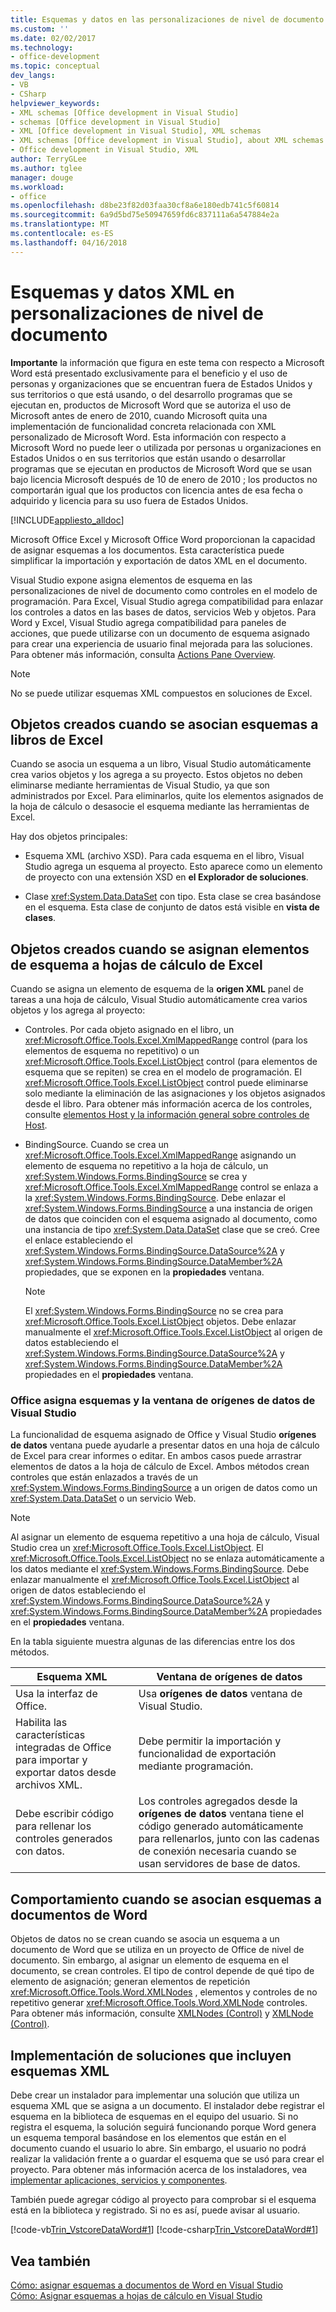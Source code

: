 ```yaml
---
title: Esquemas y datos en las personalizaciones de nivel de documento XML | Documentos de Microsoft
ms.custom: ''
ms.date: 02/02/2017
ms.technology:
- office-development
ms.topic: conceptual
dev_langs:
- VB
- CSharp
helpviewer_keywords:
- XML schemas [Office development in Visual Studio]
- schemas [Office development in Visual Studio]
- XML [Office development in Visual Studio], XML schemas
- XML schemas [Office development in Visual Studio], about XML schemas and data
- Office development in Visual Studio, XML
author: TerryGLee
ms.author: tglee
manager: douge
ms.workload:
- office
ms.openlocfilehash: d8be23f82d03faa30cf8a6e180edb741c5f60814
ms.sourcegitcommit: 6a9d5bd75e50947659fd6c837111a6a547884e2a
ms.translationtype: MT
ms.contentlocale: es-ES
ms.lasthandoff: 04/16/2018
---
```

# <a name="xml-schemas-and-data-in-document-level-customizations"></a>Esquemas y datos XML en personalizaciones de nivel de documento
  **Importante** la información que figura en este tema con respecto a Microsoft Word está presentado exclusivamente para el beneficio y el uso de personas y organizaciones que se encuentran fuera de Estados Unidos y sus territorios o que está usando, o del desarrollo programas que se ejecutan en, productos de Microsoft Word que se autoriza el uso de Microsoft antes de enero de 2010, cuando Microsoft quita una implementación de funcionalidad concreta relacionada con XML personalizado de Microsoft Word. Esta información con respecto a Microsoft Word no puede leer o utilizada por personas u organizaciones en Estados Unidos o en sus territorios que están usando o desarrollar programas que se ejecutan en productos de Microsoft Word que se usan bajo licencia Microsoft después de 10 de enero de 2010 ; los productos no comportarán igual que los productos con licencia antes de esa fecha o adquirido y licencia para su uso fuera de Estados Unidos.  
  
 [!INCLUDE[appliesto_alldoc](../vsto/includes/appliesto-alldoc-md.md)]  
  
 Microsoft Office Excel y Microsoft Office Word proporcionan la capacidad de asignar esquemas a los documentos. Esta característica puede simplificar la importación y exportación de datos XML en el documento.  
  
 Visual Studio expone asigna elementos de esquema en las personalizaciones de nivel de documento como controles en el modelo de programación. Para Excel, Visual Studio agrega compatibilidad para enlazar los controles a datos en las bases de datos, servicios Web y objetos. Para Word y Excel, Visual Studio agrega compatibilidad para paneles de acciones, que puede utilizarse con un documento de esquema asignado para crear una experiencia de usuario final mejorada para las soluciones. Para obtener más información, consulta [Actions Pane Overview](../vsto/actions-pane-overview.md).  
  
> [!NOTE]  
>  No se puede utilizar esquemas XML compuestos en soluciones de Excel.  
  
## <a name="objects-created-when-schemas-are-attached-to-excel-workbooks"></a>Objetos creados cuando se asocian esquemas a libros de Excel  
 Cuando se asocia un esquema a un libro, Visual Studio automáticamente crea varios objetos y los agrega a su proyecto. Estos objetos no deben eliminarse mediante herramientas de Visual Studio, ya que son administrados por Excel. Para eliminarlos, quite los elementos asignados de la hoja de cálculo o desasocie el esquema mediante las herramientas de Excel.  
  
 Hay dos objetos principales:  
  
-   Esquema XML (archivo XSD). Para cada esquema en el libro, Visual Studio agrega un esquema al proyecto. Esto aparece como un elemento de proyecto con una extensión XSD en **el Explorador de soluciones**.  
  
-   Clase <xref:System.Data.DataSet> con tipo. Esta clase se crea basándose en el esquema. Esta clase de conjunto de datos está visible en **vista de clases**.  
  
## <a name="objects-created-when-schema-elements-are-mapped-to-excel-worksheets"></a>Objetos creados cuando se asignan elementos de esquema a hojas de cálculo de Excel  
 Cuando se asigna un elemento de esquema de la **origen XML** panel de tareas a una hoja de cálculo, Visual Studio automáticamente crea varios objetos y los agrega al proyecto:  
  
-   Controles. Por cada objeto asignado en el libro, un <xref:Microsoft.Office.Tools.Excel.XmlMappedRange> control (para los elementos de esquema no repetitivo) o un <xref:Microsoft.Office.Tools.Excel.ListObject> control (para elementos de esquema que se repiten) se crea en el modelo de programación. El <xref:Microsoft.Office.Tools.Excel.ListObject> control puede eliminarse solo mediante la eliminación de las asignaciones y los objetos asignados desde el libro. Para obtener más información acerca de los controles, consulte [elementos Host y la información general sobre controles de Host](../vsto/host-items-and-host-controls-overview.md).  
  
-   BindingSource. Cuando se crea un <xref:Microsoft.Office.Tools.Excel.XmlMappedRange> asignando un elemento de esquema no repetitivo a la hoja de cálculo, un <xref:System.Windows.Forms.BindingSource> se crea y <xref:Microsoft.Office.Tools.Excel.XmlMappedRange> control se enlaza a la <xref:System.Windows.Forms.BindingSource>. Debe enlazar el <xref:System.Windows.Forms.BindingSource> a una instancia de origen de datos que coinciden con el esquema asignado al documento, como una instancia de tipo <xref:System.Data.DataSet> clase que se creó. Cree el enlace estableciendo el <xref:System.Windows.Forms.BindingSource.DataSource%2A> y <xref:System.Windows.Forms.BindingSource.DataMember%2A> propiedades, que se exponen en la **propiedades** ventana.  
  
    > [!NOTE]  
    >  El <xref:System.Windows.Forms.BindingSource> no se crea para <xref:Microsoft.Office.Tools.Excel.ListObject> objetos. Debe enlazar manualmente el <xref:Microsoft.Office.Tools.Excel.ListObject> al origen de datos estableciendo el <xref:System.Windows.Forms.BindingSource.DataSource%2A> y <xref:System.Windows.Forms.BindingSource.DataMember%2A> propiedades en el **propiedades** ventana.  
  
### <a name="office-mapped-schemas-and-the-visual-studio-data-sources-window"></a>Office asigna esquemas y la ventana de orígenes de datos de Visual Studio  
 La funcionalidad de esquema asignado de Office y Visual Studio **orígenes de datos** ventana puede ayudarle a presentar datos en una hoja de cálculo de Excel para crear informes o editar. En ambos casos puede arrastrar elementos de datos a la hoja de cálculo de Excel. Ambos métodos crean controles que están enlazados a través de un <xref:System.Windows.Forms.BindingSource> a un origen de datos como un <xref:System.Data.DataSet> o un servicio Web.  
  
> [!NOTE]  
>  Al asignar un elemento de esquema repetitivo a una hoja de cálculo, Visual Studio crea un <xref:Microsoft.Office.Tools.Excel.ListObject>. El <xref:Microsoft.Office.Tools.Excel.ListObject> no se enlaza automáticamente a los datos mediante el <xref:System.Windows.Forms.BindingSource>. Debe enlazar manualmente el <xref:Microsoft.Office.Tools.Excel.ListObject> al origen de datos estableciendo el <xref:System.Windows.Forms.BindingSource.DataSource%2A> y <xref:System.Windows.Forms.BindingSource.DataMember%2A> propiedades en el **propiedades** ventana.  
  
 En la tabla siguiente muestra algunas de las diferencias entre los dos métodos.  
  
|Esquema XML|Ventana de orígenes de datos|  
|----------------|-------------------------|  
|Usa la interfaz de Office.|Usa **orígenes de datos** ventana de Visual Studio.|  
|Habilita las características integradas de Office para importar y exportar datos desde archivos XML.|Debe permitir la importación y funcionalidad de exportación mediante programación.|  
|Debe escribir código para rellenar los controles generados con datos.|Los controles agregados desde la **orígenes de datos** ventana tiene el código generado automáticamente para rellenarlos, junto con las cadenas de conexión necesaria cuando se usan servidores de base de datos.|  
  
## <a name="behavior-when-schemas-are-attached-to-word-documents"></a>Comportamiento cuando se asocian esquemas a documentos de Word  
 Objetos de datos no se crean cuando se asocia un esquema a un documento de Word que se utiliza en un proyecto de Office de nivel de documento. Sin embargo, al asignar un elemento de esquema en el documento, se crean controles. El tipo de control depende de qué tipo de elemento de asignación; generan elementos de repetición <xref:Microsoft.Office.Tools.Word.XMLNodes> , elementos y controles de no repetitivo generar <xref:Microsoft.Office.Tools.Word.XMLNode> controles. Para obtener más información, consulte [XMLNodes (Control)](../vsto/xmlnodes-control.md) y [XMLNode (Control)](../vsto/xmlnode-control.md).  
  
## <a name="deployment-of-solutions-that-include-xml-schemas"></a>Implementación de soluciones que incluyen esquemas XML  
 Debe crear un instalador para implementar una solución que utiliza un esquema XML que se asigna a un documento. El instalador debe registrar el esquema en la biblioteca de esquemas en el equipo del usuario. Si no registra el esquema, la solución seguirá funcionando porque Word genera un esquema temporal basándose en los elementos que están en el documento cuando el usuario lo abre. Sin embargo, el usuario no podrá realizar la validación frente a o guardar el esquema que se usó para crear el proyecto. Para obtener más información acerca de los instaladores, vea [implementar aplicaciones, servicios y componentes](/visualstudio/deployment/deploying-applications-services-and-components).  
  
 También puede agregar código al proyecto para comprobar si el esquema está en la biblioteca y registrado. Si no es así, puede avisar al usuario.  
  
 [!code-vb[Trin_VstcoreDataWord#1](../vsto/codesnippet/VisualBasic/Trin_VstcoreDataWordVB/ThisDocument.vb#1)]
 [!code-csharp[Trin_VstcoreDataWord#1](../vsto/codesnippet/CSharp/Trin_VstcoreDataWordCS/ThisDocument.cs#1)]  
  
## <a name="see-also"></a>Vea también  
 [Cómo: asignar esquemas a documentos de Word en Visual Studio](../vsto/how-to-map-schemas-to-word-documents-inside-visual-studio.md)   
 [Cómo: Asignar esquemas a hojas de cálculo en Visual Studio](../vsto/how-to-map-schemas-to-worksheets-inside-visual-studio.md)  
  
  